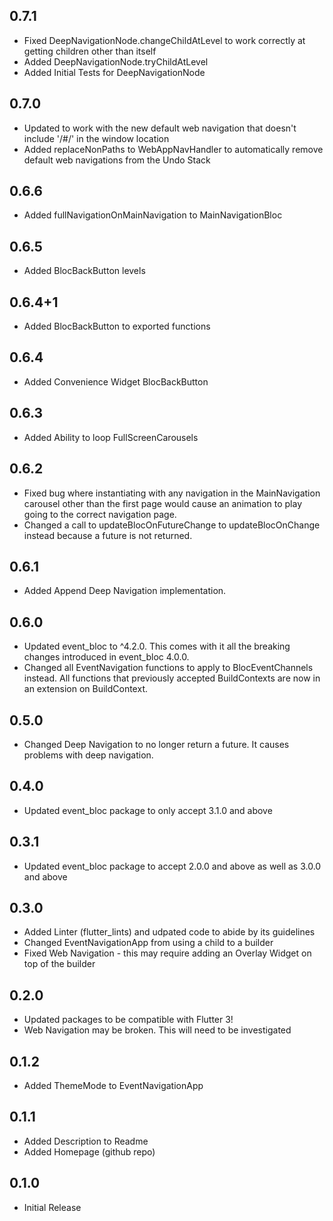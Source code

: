 ## 0.7.1

* Fixed DeepNavigationNode.changeChildAtLevel to work correctly at getting children other than itself
* Added DeepNavigationNode.tryChildAtLevel
* Added Initial Tests for DeepNavigationNode

## 0.7.0

* Updated to work with the new default web navigation that doesn't include '/#/' in the window location
* Added replaceNonPaths to WebAppNavHandler to automatically remove default web navigations from the Undo Stack

## 0.6.6

* Added fullNavigationOnMainNavigation to MainNavigationBloc

## 0.6.5

* Added BlocBackButton levels

## 0.6.4+1

* Added BlocBackButton to exported functions

## 0.6.4

* Added Convenience Widget BlocBackButton

## 0.6.3

* Added Ability to loop FullScreenCarousels

## 0.6.2

* Fixed bug where instantiating with any navigation in the MainNavigation carousel other than the first page would cause an animation to play going to the correct navigation page.
* Changed a call to updateBlocOnFutureChange to updateBlocOnChange instead because a future is not returned.

## 0.6.1

* Added Append Deep Navigation implementation.

## 0.6.0

* Updated event_bloc to ^4.2.0. This comes with it all the breaking changes introduced in event_bloc 4.0.0.
* Changed all EventNavigation functions to apply to BlocEventChannels instead. All functions that previously accepted BuildContexts are now in an extension on BuildContext.

## 0.5.0

* Changed Deep Navigation to no longer return a future. It causes problems with deep navigation. 

## 0.4.0

* Updated event_bloc package to only accept 3.1.0 and above

## 0.3.1

* Updated event_bloc package to accept 2.0.0 and above as well as 3.0.0 and above

## 0.3.0

* Added Linter (flutter_lints) and udpated code to abide by its guidelines
* Changed EventNavigationApp from using a child to a builder
* Fixed Web Navigation - this may require adding an Overlay Widget on top of the builder

## 0.2.0

* Updated packages to be compatible with Flutter 3!
* Web Navigation may be broken. This will need to be investigated

## 0.1.2

* Added ThemeMode to EventNavigationApp

## 0.1.1

* Added Description to Readme
* Added Homepage (github repo)

## 0.1.0

* Initial Release
